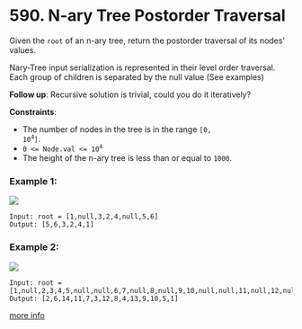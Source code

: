 # 590. N-ary Tree Postorder Traversal

Given the `root` of an n-ary tree, return the postorder traversal of its nodes' values.

Nary-Tree input serialization is represented in their level order traversal. Each group of children is separated by the null value (See examples)

**Follow up**: Recursive solution is trivial, could you do it iteratively?

**Constraints**:
- The number of nodes in the tree is in the range <code>[0, 10<sup>4</sup>]</code>.
- <code>0 <= Node.val <= 10<sup>4</sup></code>
- The height of the n-ary tree is less than or equal to `1000`.

### Example 1:
![](https://assets.leetcode.com/uploads/2018/10/12/narytreeexample.png)
```
Input: root = [1,null,3,2,4,null,5,6]
Output: [5,6,3,2,4,1]
```

### Example 2:
![](https://assets.leetcode.com/uploads/2019/11/08/sample_4_964.png)
```
Input: root = [1,null,2,3,4,5,null,null,6,7,null,8,null,9,10,null,null,11,null,12,null,13,null,null,14]
Output: [2,6,14,11,7,3,12,8,4,13,9,10,5,1]
```

[more info](https://leetcode.com/problems/n-ary-tree-preorder-traversal/)